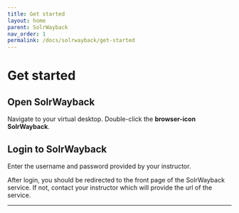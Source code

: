 ```yaml
---
title: Get started
layout: home
parent: SolrWayback
nav_order: 1
permalink: /docs/solrwayback/get-started
---
```


# Get started

## Open SolrWayback
Navigate to your virtual desktop.
Double-click the **browser-icon SolrWayback**.

## Login to SolrWayback
Enter the username and password provided by your instructor.

After login, you should be redirected to the front page of the SolrWayback service.
If not, contact your instructor which will provide the url of the service.

----


